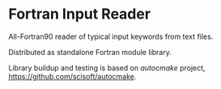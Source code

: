Fortran Input Reader
====================

All-Fortran90 reader of typical input keywords from text files.

Distributed as standalone Fortran module library.

Library buildup and testing is based on *autocmake* project, https://github.com/scisoft/autocmake.
